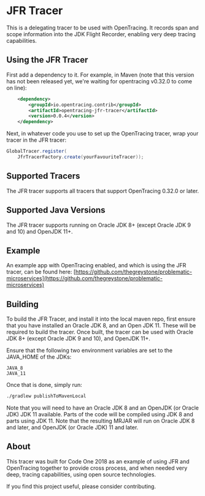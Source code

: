 # JFR Tracer
This is a delegating tracer to be used with OpenTracing. It records span and scope information into the JDK Flight Recorder, enabling very deep tracing capabilities.

## Using the JFR Tracer
First add a dependency to it. For example, in Maven (note that this version has not been released yet, we're waiting for opentracing v0.32.0 to come on line):

```xml
	<dependency>
		<groupId>io.opentracing.contrib</groupId>
		<artifactId>opentracing-jfr-tracer</artifactId>
		<version>0.0.4</version>
	</dependency>
```

Next, in whatever code you use to set up the OpenTracing tracer, wrap your tracer in the JFR tracer:

```java
GlobalTracer.register(
	JfrTracerFactory.create(yourFavouriteTracer));
```

## Supported Tracers
The JFR tracer supports all tracers that support OpenTracing 0.32.0 or later.

## Supported Java Versions
The JFR tracer supports running on Oracle JDK 8+ (except Oracle JDK 9 and 10) and OpenJDK 11+.

## Example
An example app with OpenTracing enabled, and which is using the JFR tracer, can be found here:
[https://github.com/thegreystone/problematic-microservices](https://github.com/thegreystone/problematic-microservices)

## Building
To build the JFR Tracer, and install it into the local maven repo, first ensure that you 
have installed an Oracle JDK 8, and an Open JDK 11. These will be required to build the
tracer. Once built, the tracer can be used with Oracle JDK 8+ (except Oracle JDK 9 and 10), and OpenJDK 11+.

Ensure that the following two environment variables are set to the JAVA_HOME of the JDKs:

```
JAVA_8
JAVA_11
```

Once that is done, simply run:

```bash
./gradlew publishToMavenLocal
```

Note that you will need to have an Oracle JDK 8 and an OpenJDK (or Oracle JDK) JDK 11 available. Parts of the code will be compiled using JDK 8 and parts using JDK 11. Note that the resulting MRJAR will run on Oracle JDK 8 and later, and OpenJDK (or Oracle JDK) 11 and later.


## About
This tracer was built for Code One 2018 as an example of using JFR and OpenTracing together to provide cross process, and when needed very deep, tracing capabilities, using open source technologies. 

If you find this project useful, please consider contributing.
